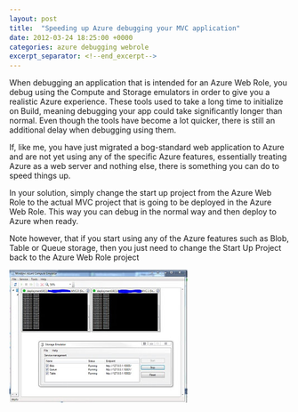 ```yaml
---
layout: post
title:  "Speeding up Azure debugging your MVC application"
date: 2012-03-24 18:25:00 +0000
categories: azure debugging webrole
excerpt_separator: <!--end_excerpt-->
---
```


When debugging an application that is intended for an Azure Web Role, you debug using the Compute and Storage emulators in order to give you a realistic Azure experience. These tools used to take a long time to initialize on Build, meaning debugging your app could take significantly longer than normal. Even though the tools have become a lot quicker, there is still an additional delay when debugging using them.
<!--end_excerpt-->
If, like me, you have just migrated a bog-standard web application to Azure and are not yet using any of the specific Azure features, essentially treating Azure as a web server and nothing else, there is something you can do to speed things up.

In your solution, simply change the start up project from the Azure Web Role to the actual MVC project that is going to be deployed in the Azure Web Role. This way you can debug in the normal way and then deploy to Azure when ready.

Note however, that if you start using any of the Azure features such as Blob, Table or Queue storage, then you just need to change the Start Up Project back to the Azure Web Role project

![Azure Compute Emulator](\images\azurecompstor.jpg)
